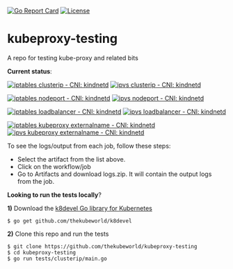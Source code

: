 [![Go Report Card](https://goreportcard.com/badge/github.com/thekubeworld/kubeproxy-testing)](https://goreportcard.com/report/github.com/thekubeworld/kubeproxy-testing)
[![License](https://img.shields.io/badge/License-Apache%202.0-blue.svg)](https://opensource.org/licenses/Apache-2.0)

# kubeproxy-testing
A repo for testing kube-proxy and related bits

**Current status**:  

[![iptables clusterip - CNI: kindnetd](https://github.com/thekubeworld/kubeproxy-testing/actions/workflows/iptables_kubeproxy_clusterip.yml/badge.svg)](https://github.com/thekubeworld/kubeproxy-testing/actions/workflows/iptables_kubeproxy_clusterip.yml)
[![ipvs clusterip - CNI: kindnetd](https://github.com/thekubeworld/kubeproxy-testing/actions/workflows/ipvs_kubeproxy_clusterip.yml/badge.svg)](https://github.com/thekubeworld/kubeproxy-testing/actions/workflows/ipvs_kubeproxy_clusterip.yml)

[![iptables nodeport - CNI: kindnetd](https://github.com/thekubeworld/kubeproxy-testing/actions/workflows/iptables_kubeproxy_nodeport.yml/badge.svg)](https://github.com/thekubeworld/kubeproxy-testing/actions/workflows/iptables_kubeproxy_nodeport.yml)
[![ipvs nodeport - CNI: kindnetd](https://github.com/thekubeworld/kubeproxy-testing/actions/workflows/ipvs_kubeproxy_nodeport.yml/badge.svg)](https://github.com/thekubeworld/kubeproxy-testing/actions/workflows/ipvs_kubeproxy_nodeport.yml)

[![iptables loadbalancer - CNI: kindnetd](https://github.com/thekubeworld/kubeproxy-testing/actions/workflows/iptables_kubeproxy_loadbalancer.yml/badge.svg)](https://github.com/thekubeworld/kubeproxy-testing/actions/workflows/iptables_kubeproxy_loadbalancer.yml)
[![ipvs loadbalancer - CNI: kindnetd](https://github.com/thekubeworld/kubeproxy-testing/actions/workflows/ipvs_kubeproxy_loadbalancer.yml/badge.svg)](https://github.com/thekubeworld/kubeproxy-testing/actions/workflows/ipvs_kubeproxy_loadbalancer.yml)

[![iptables kubeproxy externalname - CNI: kindnetd](https://github.com/thekubeworld/kubeproxy-testing/actions/workflows/iptables_kubeproxy_externalname.yml/badge.svg)](https://github.com/thekubeworld/kubeproxy-testing/actions/workflows/iptables_kubeproxy_externalname.yml)
[![ipvs kubeproxy externalname - CNI: kindnetd](https://github.com/thekubeworld/kubeproxy-testing/actions/workflows/ipvs_kubeproxy_externalname.yml/badge.svg)](https://github.com/thekubeworld/kubeproxy-testing/actions/workflows/ipvs_kubeproxy_externalname.yml)


To see the logs/output from each job, follow these steps:

- Select the artifact from the list above.
- Click on the workflow/job
- Go to Artifacts and download logs.zip. It will contain the output logs from the job.

**Looking to run the tests locally**?  

**1)** Download the [k8devel Go library for Kubernetes](https://github.com/thekubeworld/k8devel)
```
$ go get github.com/thekubeworld/k8devel
```

**2)** Clone this repo and run the tests
```
$ git clone https://github.com/thekubeworld/kubeproxy-testing
$ cd kubeproxy-testing
$ go run tests/clusterip/main.go 
```
